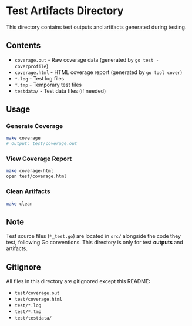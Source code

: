 # Test Artifacts Directory

This directory contains test outputs and artifacts generated during testing.

## Contents

- `coverage.out` - Raw coverage data (generated by `go test -coverprofile`)
- `coverage.html` - HTML coverage report (generated by `go tool cover`)
- `*.log` - Test log files
- `*.tmp` - Temporary test files
- `testdata/` - Test data files (if needed)

## Usage

### Generate Coverage
```bash
make coverage
# Output: test/coverage.out
```

### View Coverage Report
```bash
make coverage-html
open test/coverage.html
```

### Clean Artifacts
```bash
make clean
```

## Note

Test source files (`*_test.go`) are located in `src/` alongside the code they test, following Go conventions. This directory is only for test **outputs** and artifacts.

## Gitignore

All files in this directory are gitignored except this README:
- `test/coverage.out`
- `test/coverage.html`
- `test/*.log`
- `test/*.tmp`
- `test/testdata/`
